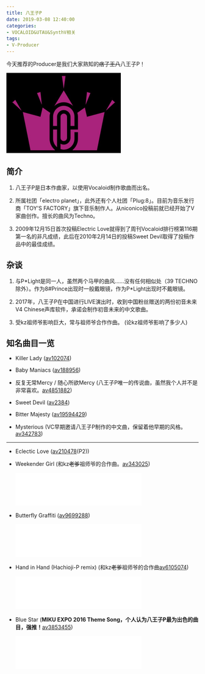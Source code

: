 ```yaml
---
title: 八王子P
date: 2019-03-08 12:40:00
categories:
- VOCALOID&UTAU&SynthV相关
tags:
- V-Producer
---
```


今天推荐的Producer是我们大家熟知的~~痞子王八~~八王子P！

![](producer-HachiojiP/HachiojiP-avatar.jpeg)

## 简介

1. 八王子P是日本作曲家，以使用Vocaloid制作歌曲而出名。

2. 所属社团「electro planet」，此外还有个人社团「Plug:8」。目前为音乐发行商「TOY'S FACTORY」旗下音乐制作人。从niconico投稿前就已经开始了V家曲创作。擅长的曲风为Techno。

3. 2009年12月15日首次投稿Electric Love就得到了周刊Vocaloid排行榜第116期第一名的非凡成绩，此后在2010年2月14日的投稿Sweet Devil取得了投稿作品中的最佳成绩。

## 杂谈

1. 与P\*Light是同一人，虽然两个马甲的曲风……没有任何相似处（39 TECHNO除外）。作为8#Prince出现时一般戴眼镜，作为P\*Light出现时不戴眼镜。

2. 2017年，八王子P在中国进行LIVE演出时，收到中国粉丝赠送的两份初音未来 V4 Chinese声库软件，承诺会制作初音未来的中文歌曲。

3. 受kz祖师爷影响巨大，常与祖师爷合作作曲。 (论kz祖师爷影响了多少人)

## 知名曲目一览

* Killer Lady ([av102074](https://www.bilibili.com/video/av102074/))

* Baby Maniacs ([av188956](https://www.bilibili.com/video/av188956/))

* 反复无常Mercy / 随心所欲Mercy (八王子P唯一的传说曲，虽然我个人并不是非常喜欢。[av4851882](https://www.bilibili.com/video/av4851882/))

* Sweet Devil ([av2384](https://www.bilibili.com/video/av2384/))

* Bitter Majesty ([av19594429](https://www.bilibili.com/video/av19594429/))

* Mysterious (VC早期邀请八王子P制作的中文曲，保留着他早期的风格。[av342783](https://www.bilibili.com/video/av342783/))

***

* Eclectic Love ([av210478](https://www.bilibili.com/video/av210478/?p=2)(P2))

* Weekender Girl (和kz~~老爹~~祖师爷的合作曲。[av343025](https://www.bilibili.com/video/av343025/))
  <iframe frameborder="no" border="0" marginwidth="0" marginheight="0" width=330 height=86 src="//music.163.com/outchain/player?type=2&id=29004443&auto=0&height=66"></iframe>

* Butterfly Graffiti ([av9699288](https://www.bilibili.com/video/av9699288/))
  <iframe frameborder="no" border="0" marginwidth="0" marginheight="0" width=330 height=86 src="//music.163.com/outchain/player?type=2&id=502238478&auto=0&height=66"></iframe>

* Hand in Hand (Hachioji-P remix) (和kz~~老爹~~祖师爷的合作曲[av6105074](https://www.bilibili.com/video/av6105074/))
  <iframe frameborder="no" border="0" marginwidth="0" marginheight="0" width=330 height=86 src="//music.163.com/outchain/player?type=2&id=505451237&auto=0&height=66"></iframe>

* Blue Star (**MIKU EXPO 2016 Theme Song，个人认为八王子P最为出色的曲目，强推！**[av3853455](https://www.bilibili.com/video/av3853455))
  <iframe frameborder="no" border="0" marginwidth="0" marginheight="0" width=330 height=86 src="//music.163.com/outchain/player?type=2&id=406716111&auto=0&height=66"></iframe>
